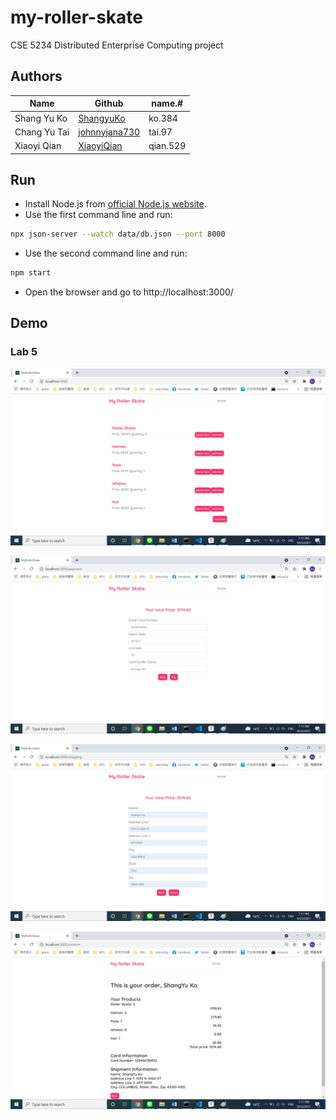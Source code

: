 # my-roller-skate

CSE 5234 Distributed Enterprise Computing project

## Authors

| Name         | Github                                                       | name.#   |
| ------------ | ------------------------------------------------------------ | -------- |
| Shang Yu Ko  | [ShangyuKo](https://github.com/ShangyuKo)                    | ko.384   |
| Chang Yu Tai | [johnnyjana730](https://github.com/johnnyjana730) | tai.97   |
| Xiaoyi Qian  | [XiaoyiQian](https://github.com/XiaoyiQian) | qian.529 |

## Run

- Install Node.js from [official Node.js website](https://nodejs.org/en/).
- Use the first command line and run:

```bash
npx json-server --watch data/db.json --port 8000
```

- Use the second command line and run:

```bash
npm start
```

- Open the browser and go to http://localhost:3000/

## Demo

### Lab 5

![](./images/Demo-lab5-01.png)

![](./images/Demo-lab5-02.png)

![](./images/Demo-lab5-03.png)

![](./images/Demo-lab5-04.png)
